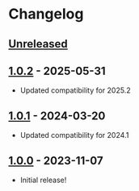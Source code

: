 # Changelog

## [Unreleased]

## [1.0.2] - 2025-05-31

- Updated compatibility for 2025.2

## [1.0.1] - 2024-03-20

- Updated compatibility for 2024.1

## [1.0.0] - 2023-11-07

- Initial release!

[Unreleased]: https://github.com/amoskvin/fix-plugin/compare/v1.0.2...HEAD
[1.0.2]: https://github.com/amoskvin/fix-plugin/compare/v1.0.1...v1.0.2
[1.0.1]: https://github.com/amoskvin/fix-plugin/compare/v1.0.0...v1.0.1
[1.0.0]: https://github.com/amoskvin/fix-plugin/commits/v1.0.0
